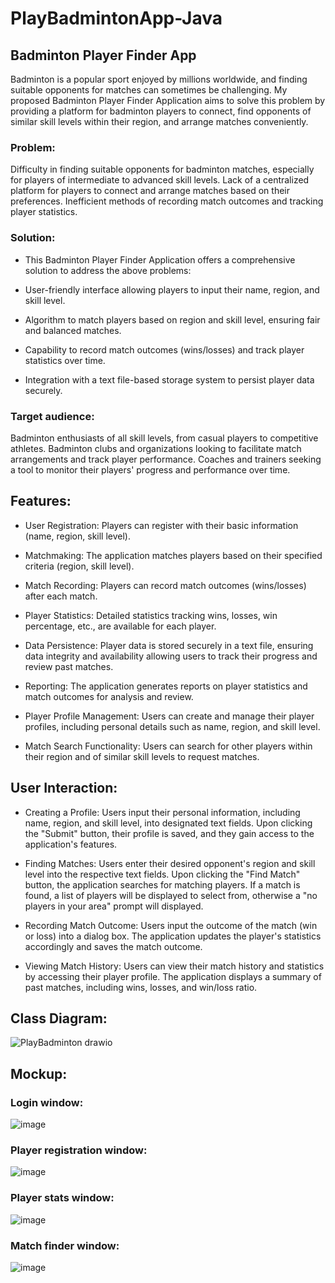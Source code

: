 # PlayBadmintonApp-Java

## Badminton Player Finder App
Badminton is a popular sport enjoyed by millions worldwide, and finding suitable opponents for matches can sometimes be challenging. My proposed Badminton Player Finder Application aims to solve this problem by providing a platform for badminton players to connect, find opponents of similar skill levels within their region, and arrange matches conveniently.

### Problem:
Difficulty in finding suitable opponents for badminton matches, especially for players of intermediate to advanced skill levels.
Lack of a centralized platform for players to connect and arrange matches based on their preferences.
Inefficient methods of recording match outcomes and tracking player statistics.

### Solution:
* This Badminton Player Finder Application offers a comprehensive solution to address the above problems:

* User-friendly interface allowing players to input their name, region, and skill level.

* Algorithm to match players based on region and skill level, ensuring fair and balanced matches.

* Capability to record match outcomes (wins/losses) and track player statistics over time.

* Integration with a text file-based storage system to persist player data securely.

### Target audience:

Badminton enthusiasts of all skill levels, from casual players to competitive athletes.
Badminton clubs and organizations looking to facilitate match arrangements and track player performance.
Coaches and trainers seeking a tool to monitor their players' progress and performance over time.

## Features:

* User Registration: Players can register with their basic information (name, region, skill level).

* Matchmaking: The application matches players based on their specified criteria (region, skill level).

* Match Recording: Players can record match outcomes (wins/losses) after each match.

* Player Statistics: Detailed statistics tracking wins, losses, win percentage, etc., are available for each player.

* Data Persistence: Player data is stored securely in a text file, ensuring data integrity and availability allowing users to track their progress and review past matches.

* Reporting: The application generates reports on player statistics and match outcomes for analysis and review.

* Player Profile Management: Users can create and manage their player profiles, including personal details such as name, region, and skill level.

* Match Search Functionality: Users can search for other players within their region and of similar skill levels to request matches.



## User Interaction:

* Creating a Profile: Users input their personal information, including name, region, and skill level, into designated text fields. Upon clicking the "Submit" button, their profile is saved, and they gain access to the application's features.

* Finding Matches: Users enter their desired opponent's region and skill level into the respective text fields. Upon clicking the "Find Match" button, the application searches for matching players. If a match is found, a list of players will be displayed to select from, otherwise a "no players in your area" prompt will displayed.

* Recording Match Outcome: Users input the outcome of the match (win or loss) into a dialog box. The application updates the player's statistics accordingly and saves the match outcome.
* Viewing Match History: Users can view their match history and statistics by accessing their player profile. The application displays a summary of past matches, including wins, losses, and win/loss ratio.

## Class Diagram:


![PlayBadminton drawio](https://github.com/Mtouch08/PlayBadmintonApp-Java/assets/97079008/f0ef813c-29a9-4a35-bfc6-3aa70d88efae)








## Mockup:

### Login window:

![image](https://github.com/Mtouch08/PlayBadmintonApp-Java/assets/97079008/32e4d120-79f2-491d-9425-675bbd3a1b03)


### Player registration window:
![image](https://github.com/Mtouch08/PlayBadmintonApp-Java/assets/97079008/1569c260-dd3a-4649-85a7-ff07f6664fc5)


### Player stats window:

![image](https://github.com/Mtouch08/JAVA-2-Project/assets/97079008/642cc2fc-de41-4e64-b5df-17ed6a818e04)

### Match finder window:
![image](https://github.com/Mtouch08/PlayBadmintonApp-Java/assets/97079008/a08335d4-f2ee-4624-9b0f-c7ea73071586)
